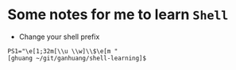 # Some notes for me to learn `Shell`

- Change your shell prefix

```
PS1="\e[1;32m[\\u \\w]\\$\e[m "
[ghuang ~/git/ganhuang/shell-learning]$
```
